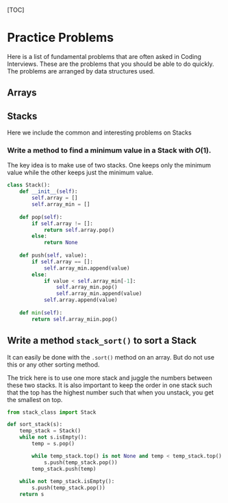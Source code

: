 [TOC]



# Practice Problems

Here is a list of fundamental problems that are often asked in Coding Interviews. These are the problems that you should be able to do quickly. The problems are arranged by data structures used. 



## Arrays





## Stacks

Here we include the common and interesting problems on Stacks

### Write a method to find a minimum value in a Stack with $O(1)$. 

The key idea is to make use of two stacks. One keeps only the minimum value while the other keeps just the minimum value. 

```python
class Stack():
    def __init__(self):
        self.array = []
        self.array_min = []
        
    def pop(self):
        if self.array != []:
            return self.array.pop()
        else:
            return None
        
    def push(self, value):
        if self.array == []:
            self.array_min.append(value)
        else:
            if value < self.array_min[-1]:
                self.array_min.pop()
                self.array_min.append(value)
            self.array.append(value)
    
    def min(self):
        return self.array_miin.pop()
```

## Write a method `stack_sort()` to sort a Stack

It can easily be done with the `.sort()` method on an array. But do not use this or any other sorting method. 

The trick here is to use one more stack and juggle the numbers between these two stacks. It is also important to keep the order in one stack such that the top has the highest number such that when you unstack, you get the smallest on top. 

```python
from stack_class import Stack

def sort_stack(s):
    temp_stack = Stack()
    while not s.isEmpty():
        temp = s.pop()

        while temp_stack.top() is not None and temp < temp_stack.top():
            s.push(temp_stack.pop())
        temp_stack.push(temp)
    
    while not temp_stack.isEmpty():
        s.push(temp_stack.pop())
    return s
```



